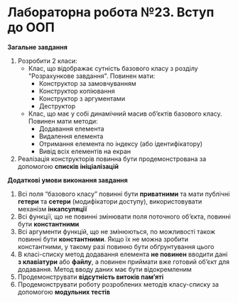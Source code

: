 # Лабораторна робота №23. Вступ до ООП

**Загальне завдання**
1. Розробити 2 класи:
    - Клас, що відображає сутність базового класу з розділу "Розрахункове завдання". Повинен мати:
        - Конструктор за замовчуванням
        - Конструктор копіювання
        - Конструктор з аргументами
        - Деструктор
    - Клас, що має у собі динамічний масив об’єктів базового класу. Повинен мати методи:
        - Додавання елемента
        - Видалення елемента
        - Отримання елемента по індексу (або ідентифікатору)
        - Вивід всіх елементів на екран
2. Реалізація конструкторів повинна бути продемонстрована за допомогою **списків ініціалізацій**

**Додаткові умови виконання завдання**
1. Всі поля “базового класу” повинні бути **приватними** та мати публічні **гетери** та **сетери** (модифікатори доступу), використовувати механізм **інкапсуляції**
2. Всі функції, що не повинні змінювати поля поточного об’єкта, повинні бути **константними**
3. Всі аргументи функцій, що не змінюються, по можливості також повинні бути **константними**. Якщо їх не можна зробити константними, у такому разі повинно бути обґрунтування цього
4. В класі-списку метод додавання елемента **не повинен** вводити дані **з клавіатури** або **файлу**, а повинен приймати вже готовий об’єкт для додавання. Метод вводу даних має бути відокремленим
5. Продемонструвати **відсутність витоків пам’яті**
6. Продемонструвати роботу розроблених методів класу-списку за допомогою **модульних тестів**